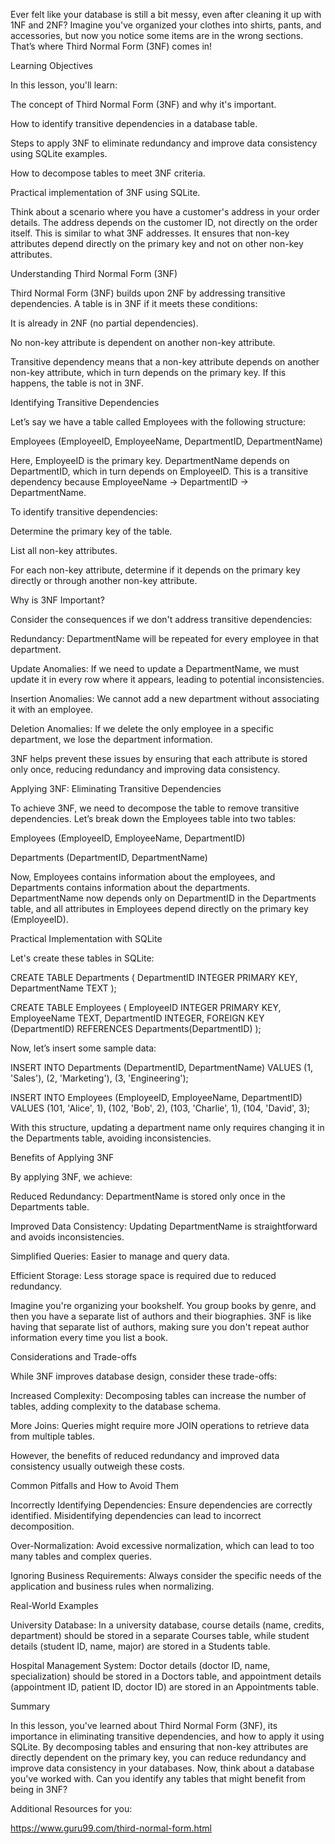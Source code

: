 Ever felt like your database is still a bit messy, even after cleaning it up with 1NF and 2NF? Imagine you've organized your clothes into shirts, pants, and accessories, but now you notice some items are in the wrong sections. That’s where Third Normal Form (3NF) comes in!


Learning Objectives

In this lesson, you'll learn:



The concept of Third Normal Form (3NF) and why it's important.

How to identify transitive dependencies in a database table.

Steps to apply 3NF to eliminate redundancy and improve data consistency using SQLite examples.

How to decompose tables to meet 3NF criteria.

Practical implementation of 3NF using SQLite.



Think about a scenario where you have a customer's address in your order details. The address depends on the customer ID, not directly on the order itself. This is similar to what 3NF addresses. It ensures that non-key attributes depend directly on the primary key and not on other non-key attributes.


Understanding Third Normal Form (3NF)

Third Normal Form (3NF) builds upon 2NF by addressing transitive dependencies. A table is in 3NF if it meets these conditions:



It is already in 2NF (no partial dependencies).

No non-key attribute is dependent on another non-key attribute.


   Transitive dependency means that a non-key attribute depends on another non-key attribute, which in turn depends on the primary key. If this happens, the table is not in 3NF.


Identifying Transitive Dependencies

Let’s say we have a table called Employees with the following structure:


Employees (EmployeeID, EmployeeName, DepartmentID, DepartmentName)


Here, EmployeeID is the primary key. DepartmentName depends on DepartmentID, which in turn depends on EmployeeID. This is a transitive dependency because EmployeeName -> DepartmentID -> DepartmentName.


To identify transitive dependencies:



Determine the primary key of the table.

List all non-key attributes.

For each non-key attribute, determine if it depends on the primary key directly or through another non-key attribute.


Why is 3NF Important?

Consider the consequences if we don't address transitive dependencies:



Redundancy: DepartmentName will be repeated for every employee in that department.

Update Anomalies: If we need to update a DepartmentName, we must update it in every row where it appears, leading to potential inconsistencies.

Insertion Anomalies: We cannot add a new department without associating it with an employee.

Deletion Anomalies: If we delete the only employee in a specific department, we lose the department information.


3NF helps prevent these issues by ensuring that each attribute is stored only once, reducing redundancy and improving data consistency.


Applying 3NF: Eliminating Transitive Dependencies

To achieve 3NF, we need to decompose the table to remove transitive dependencies. Let’s break down the Employees table into two tables:



Employees (EmployeeID, EmployeeName, DepartmentID)

Departments (DepartmentID, DepartmentName)


Now, Employees contains information about the employees, and Departments contains information about the departments. DepartmentName now depends only on DepartmentID in the Departments table, and all attributes in Employees depend directly on the primary key (EmployeeID).


Practical Implementation with SQLite

Let's create these tables in SQLite:


CREATE TABLE Departments (
    DepartmentID INTEGER PRIMARY KEY,
    DepartmentName TEXT
);

CREATE TABLE Employees (
    EmployeeID INTEGER PRIMARY KEY,
    EmployeeName TEXT,
    DepartmentID INTEGER,
    FOREIGN KEY (DepartmentID) REFERENCES Departments(DepartmentID)
);

Now, let’s insert some sample data:


INSERT INTO Departments (DepartmentID, DepartmentName) VALUES
(1, 'Sales'),
(2, 'Marketing'),
(3, 'Engineering');

INSERT INTO Employees (EmployeeID, EmployeeName, DepartmentID) VALUES
(101, 'Alice', 1),
(102, 'Bob', 2),
(103, 'Charlie', 1),
(104, 'David', 3);

With this structure, updating a department name only requires changing it in the Departments table, avoiding inconsistencies.


Benefits of Applying 3NF

By applying 3NF, we achieve:



Reduced Redundancy: DepartmentName is stored only once in the Departments table.

Improved Data Consistency: Updating DepartmentName is straightforward and avoids inconsistencies.

Simplified Queries: Easier to manage and query data.

Efficient Storage: Less storage space is required due to reduced redundancy.



Imagine you're organizing your bookshelf. You group books by genre, and then you have a separate list of authors and their biographies. 3NF is like having that separate list of authors, making sure you don't repeat author information every time you list a book.


Considerations and Trade-offs

While 3NF improves database design, consider these trade-offs:



Increased Complexity: Decomposing tables can increase the number of tables, adding complexity to the database schema.

More Joins: Queries might require more JOIN operations to retrieve data from multiple tables.


However, the benefits of reduced redundancy and improved data consistency usually outweigh these costs.


Common Pitfalls and How to Avoid Them


Incorrectly Identifying Dependencies: Ensure dependencies are correctly identified. Misidentifying dependencies can lead to incorrect decomposition.

Over-Normalization: Avoid excessive normalization, which can lead to too many tables and complex queries.

Ignoring Business Requirements: Always consider the specific needs of the application and business rules when normalizing.


Real-World Examples


University Database: In a university database, course details (name, credits, department) should be stored in a separate Courses table, while student details (student ID, name, major) are stored in a Students table.

Hospital Management System: Doctor details (doctor ID, name, specialization) should be stored in a Doctors table, and appointment details (appointment ID, patient ID, doctor ID) are stored in an Appointments table.


Summary

In this lesson, you've learned about Third Normal Form (3NF), its importance in eliminating transitive dependencies, and how to apply it using SQLite. By decomposing tables and ensuring that non-key attributes are directly dependent on the primary key, you can reduce redundancy and improve data consistency in your databases. Now, think about a database you've worked with. Can you identify any tables that might benefit from being in 3NF?


Additional Resources for you:



https://www.guru99.com/third-normal-form.html